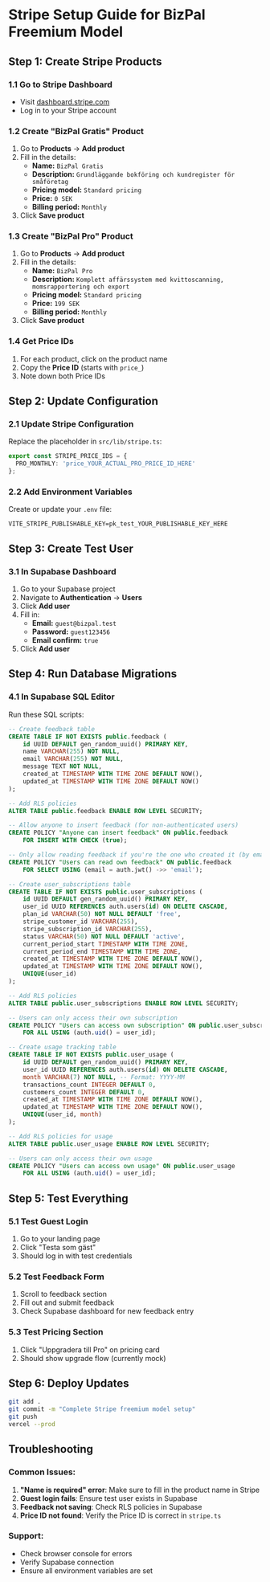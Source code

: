 # Stripe Setup Guide for BizPal Freemium Model

## Step 1: Create Stripe Products

### 1.1 Go to Stripe Dashboard
- Visit [dashboard.stripe.com](https://dashboard.stripe.com)
- Log in to your Stripe account

### 1.2 Create "BizPal Gratis" Product
1. Go to **Products** → **Add product**
2. Fill in the details:
   - **Name:** `BizPal Gratis`
   - **Description:** `Grundläggande bokföring och kundregister för småföretag`
   - **Pricing model:** `Standard pricing`
   - **Price:** `0 SEK`
   - **Billing period:** `Monthly`
3. Click **Save product**

### 1.3 Create "BizPal Pro" Product
1. Go to **Products** → **Add product**
2. Fill in the details:
   - **Name:** `BizPal Pro`
   - **Description:** `Komplett affärssystem med kvittoscanning, momsrapportering och export`
   - **Pricing model:** `Standard pricing`
   - **Price:** `199 SEK`
   - **Billing period:** `Monthly`
3. Click **Save product**

### 1.4 Get Price IDs
1. For each product, click on the product name
2. Copy the **Price ID** (starts with `price_`)
3. Note down both Price IDs

## Step 2: Update Configuration

### 2.1 Update Stripe Configuration
Replace the placeholder in `src/lib/stripe.ts`:

```typescript
export const STRIPE_PRICE_IDS = {
  PRO_MONTHLY: 'price_YOUR_ACTUAL_PRO_PRICE_ID_HERE'
};
```

### 2.2 Add Environment Variables
Create or update your `.env` file:

```env
VITE_STRIPE_PUBLISHABLE_KEY=pk_test_YOUR_PUBLISHABLE_KEY_HERE
```

## Step 3: Create Test User

### 3.1 In Supabase Dashboard
1. Go to your Supabase project
2. Navigate to **Authentication** → **Users**
3. Click **Add user**
4. Fill in:
   - **Email:** `guest@bizpal.test`
   - **Password:** `guest123456`
   - **Email confirm:** `true`
5. Click **Add user**

## Step 4: Run Database Migrations

### 4.1 In Supabase SQL Editor
Run these SQL scripts:

```sql
-- Create feedback table
CREATE TABLE IF NOT EXISTS public.feedback (
    id UUID DEFAULT gen_random_uuid() PRIMARY KEY,
    name VARCHAR(255) NOT NULL,
    email VARCHAR(255) NOT NULL,
    message TEXT NOT NULL,
    created_at TIMESTAMP WITH TIME ZONE DEFAULT NOW(),
    updated_at TIMESTAMP WITH TIME ZONE DEFAULT NOW()
);

-- Add RLS policies
ALTER TABLE public.feedback ENABLE ROW LEVEL SECURITY;

-- Allow anyone to insert feedback (for non-authenticated users)
CREATE POLICY "Anyone can insert feedback" ON public.feedback
    FOR INSERT WITH CHECK (true);

-- Only allow reading feedback if you're the one who created it (by email)
CREATE POLICY "Users can read own feedback" ON public.feedback
    FOR SELECT USING (email = auth.jwt() ->> 'email');

-- Create user_subscriptions table
CREATE TABLE IF NOT EXISTS public.user_subscriptions (
    id UUID DEFAULT gen_random_uuid() PRIMARY KEY,
    user_id UUID REFERENCES auth.users(id) ON DELETE CASCADE,
    plan_id VARCHAR(50) NOT NULL DEFAULT 'free',
    stripe_customer_id VARCHAR(255),
    stripe_subscription_id VARCHAR(255),
    status VARCHAR(50) NOT NULL DEFAULT 'active',
    current_period_start TIMESTAMP WITH TIME ZONE,
    current_period_end TIMESTAMP WITH TIME ZONE,
    created_at TIMESTAMP WITH TIME ZONE DEFAULT NOW(),
    updated_at TIMESTAMP WITH TIME ZONE DEFAULT NOW(),
    UNIQUE(user_id)
);

-- Add RLS policies
ALTER TABLE public.user_subscriptions ENABLE ROW LEVEL SECURITY;

-- Users can only access their own subscription
CREATE POLICY "Users can access own subscription" ON public.user_subscriptions
    FOR ALL USING (auth.uid() = user_id);

-- Create usage tracking table
CREATE TABLE IF NOT EXISTS public.user_usage (
    id UUID DEFAULT gen_random_uuid() PRIMARY KEY,
    user_id UUID REFERENCES auth.users(id) ON DELETE CASCADE,
    month VARCHAR(7) NOT NULL, -- Format: YYYY-MM
    transactions_count INTEGER DEFAULT 0,
    customers_count INTEGER DEFAULT 0,
    created_at TIMESTAMP WITH TIME ZONE DEFAULT NOW(),
    updated_at TIMESTAMP WITH TIME ZONE DEFAULT NOW(),
    UNIQUE(user_id, month)
);

-- Add RLS policies for usage
ALTER TABLE public.user_usage ENABLE ROW LEVEL SECURITY;

-- Users can only access their own usage
CREATE POLICY "Users can access own usage" ON public.user_usage
    FOR ALL USING (auth.uid() = user_id);
```

## Step 5: Test Everything

### 5.1 Test Guest Login
1. Go to your landing page
2. Click "Testa som gäst"
3. Should log in with test credentials

### 5.2 Test Feedback Form
1. Scroll to feedback section
2. Fill out and submit feedback
3. Check Supabase dashboard for new feedback entry

### 5.3 Test Pricing Section
1. Click "Uppgradera till Pro" on pricing card
2. Should show upgrade flow (currently mock)

## Step 6: Deploy Updates

```bash
git add .
git commit -m "Complete Stripe freemium model setup"
git push
vercel --prod
```

## Troubleshooting

### Common Issues:
1. **"Name is required" error**: Make sure to fill in the product name in Stripe
2. **Guest login fails**: Ensure test user exists in Supabase
3. **Feedback not saving**: Check RLS policies in Supabase
4. **Price ID not found**: Verify the Price ID is correct in `stripe.ts`

### Support:
- Check browser console for errors
- Verify Supabase connection
- Ensure all environment variables are set 